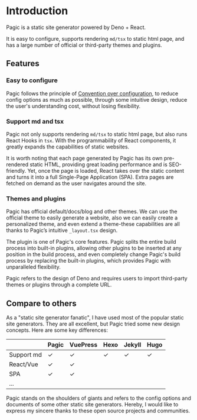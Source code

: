 # Introduction

Pagic is a static site generator powered by Deno + React.

It is easy to configure, supports rendering `md/tsx` to static html page, and has a large number of official or third-party themes and plugins.

## Features

### Easy to configure

Pagic follows the principle of [Convention over configuration](https://en.wikipedia.org/wiki/Convention_over_configuration), to reduce config options as much as possible, through some intuitive design, reduce the user's understanding cost, without losing flexibility.

### Support md and tsx

Pagic not only supports rendering `md/tsx` to static html page, but also runs React Hooks in `tsx`. With the programmability of React components, it greatly expands the capabilities of static websites.

It is worth noting that each page generated by Pagic has its own pre-rendered static HTML, providing great loading performance and is SEO-friendly. Yet, once the page is loaded, React takes over the static content and turns it into a full Single-Page Application (SPA). Extra pages are fetched on demand as the user navigates around the site.

### Themes and plugins

Pagic has official default/docs/blog and other themes. We can use the official theme to easily generate a website, also we can easily create a personalized theme, and even extend a theme-these capabilities are all thanks to Pagic’s intuitive `_layout.tsx` design.

The plugin is one of Pagic's core features. Pagic splits the entire build process into built-in plugins, allowing other plugins to be inserted at any position in the build process, and even completely change Pagic's build process by replacing the built-in plugins, which provides Pagic with unparalleled flexibility.

Pagic refers to the design of Deno and requires users to import third-party themes or plugins through a complete URL.

## Compare to others

As a "static site generator fanatic", I have used most of the popular static site generators. They are all excellent, but Pagic tried some new design concepts. Here are some key differences:

|            | Pagic | VuePress | Hexo | Jekyll | Hugo |
| ---------- | ----- | -------- | ---- | ------ | ---- |
| Support md | ✓     | ✓        | ✓    | ✓      | ✓    |
| React/Vue  | ✓     | ✓        |      |        |      |
| SPA        | ✓     | ✓        |      |        |      |
| ...        |       |          |      |        |      |

Pagic stands on the shoulders of giants and refers to the config options and documents of some other static site generators. Hereby, I would like to express my sincere thanks to these open source projects and communities.
